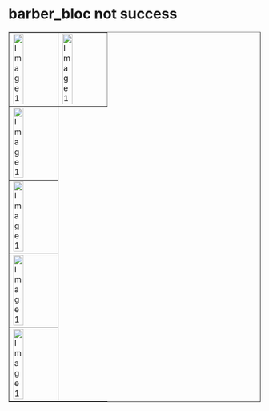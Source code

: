 # barber_bloc not success



<table border="1" style="width:100%; border-collapse: collapse;">
    <tr >
        <td colspan="2"><img src="https://github.com/user-attachments/assets/bb144222-840c-43c2-a1c9-4e4de8225081" alt="Image 1" style="width:50%; height:auto;"></td>
         <td><img src="https://github.com/user-attachments/assets/78d8c7a2-6901-4ac9-b369-7b126b20dc64" alt="Image 1" style="width:50%; height:auto;"></td>
    </tr>
    <tr>
        <td><img src="https://github.com/user-attachments/assets/7c1959c3-f356-4cad-ac0a-3c48fb6a4549" alt="Image 1" style="width:50%; height:auto;"></td>
    </tr>
    <tr>
        <td><img src="https://github.com/user-attachments/assets/4fc252a6-f240-44fc-a5c7-74cfdb543518" alt="Image 1" style="width:50%; height:auto;"></td>
    </tr>
    <tr>
        <td><img src="https://github.com/user-attachments/assets/b5e8e61a-7227-4027-96ba-d0483d4bb2b8" alt="Image 1" style="width:50%; height:auto;"></td>
    </tr>
    <tr>
        <td><img src="https://github.com/user-attachments/assets/096b49d0-e21f-4027-a41c-eed1364b4a8f" alt="Image 1" style="width:50%; height:auto;"></td>
    </tr>
</table>

